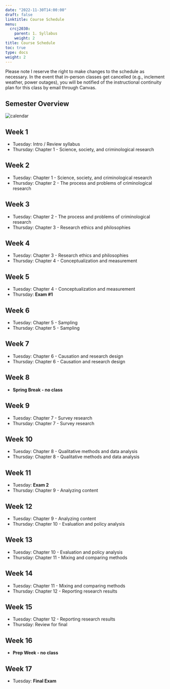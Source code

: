 ```yaml
---
date: "2022-11-30T14:00:00"
draft: false
linktitle: Course Schedule
menu:
  crcj2030:
    parent: 1. Syllabus
    weight: 2
title: Course Schedule
toc: true
type: docs
weight: 2
---
```


Please note I reserve the right to make changes to the schedule as necessary. In the event that in-person classes get cancelled (e.g., inclement weather, power outages), you will be notified of the instructional continuity plan for this class by email through Canvas.

## Semester Overview

![calendar](/courses/crcj2510_calendar_spring23.png)

## Week 1

* Tuesday: Intro / Review syllabus
* Thursday: Chapter 1 - Science, society, and criminological research

## Week 2

* Tuesday: Chapter 1 - Science, society, and criminological research
* Thursday: Chapter 2 - The process and problems of criminological research

## Week 3

* Tuesday: Chapter 2 - The process and problems of criminological research
* Thursday: Chapter 3 - Research ethics and philosophies

## Week 4

* Tuesday: Chapter 3 - Research ethics and philosophies
* Thursday: Chapter 4 - Conceptualization and measurement

## Week 5

* Tuesday: Chapter 4 - Conceptualization and measurement
* Thursday: **Exam #1**

## Week 6

* Tuesday: Chapter 5 - Sampling
* Thursday: Chapter 5 - Sampling

## Week 7 

* Tuesday: Chapter 6 - Causation and research design
* Thursday: Chapter 6 - Causation and research design

## Week 8

* **Spring Break - no class**

## Week 9

* Tuesday: Chapter 7 - Survey research
* Thursday: Chapter 7 - Survey research

## Week 10

* Tuesday: Chapter 8 - Qualitative methods and data analysis
* Thursday: Chapter 8 - Qualitative methods and data analysis

## Week 11

* Tuesday: **Exam 2**
* Thursday: Chapter 9 - Analyzing content

## Week 12 

* Tuesday: Chapter 9 - Analyzing content
* Thursday: Chapter 10 - Evaluation and policy analysis

## Week 13

* Tuesday: Chapter 10 - Evaluation and policy analysis
* Thursday: Chapter 11 - Mixing and comparing methods

## Week 14

* Tuesday: Chapter 11 - Mixing and comparing methods
* Thursday: Chapter 12 - Reporting research results

## Week 15 

* Tuesday: Chapter 12 - Reporting research results
* Thursday: Review for final

## Week 16

* **Prep Week - no class**

## Week 17

* Tuesday: **Final Exam**
